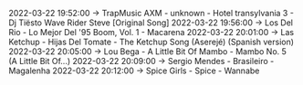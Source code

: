 2022-03-22 19:52:00 -> TrapMusic AXM - unknown - Hotel transylvania 3 - Dj Tiësto Wave Rider Steve [Original Song]
2022-03-22 19:56:00 -> Los Del Rio - Lo Mejor Del '95 Boom, Vol. 1 - Macarena
2022-03-22 20:01:00 -> Las Ketchup - Hijas Del Tomate - The Ketchup Song (Aserejé) (Spanish version)
2022-03-22 20:05:00 -> Lou Bega - A Little Bit Of Mambo - Mambo No. 5 (A Little Bit Of...)
2022-03-22 20:09:00 -> Sergio Mendes - Brasileiro - Magalenha
2022-03-22 20:12:00 -> Spice Girls - Spice - Wannabe
